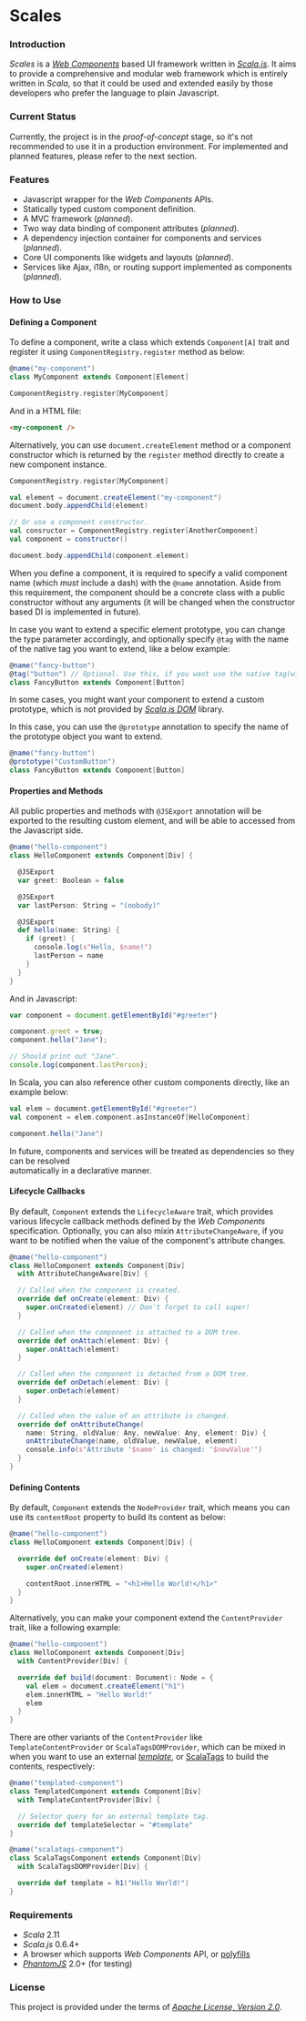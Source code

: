 Scales
================================

### Introduction

_Scales_ is a [_Web Components_](http://webcomponents.org/) based UI framework written in 
[_Scala.js_](http://www.scala-js.org/). It aims to provide a comprehensive and modular web 
framework which is entirely written in _Scala_, so that it could be used and extended easily 
by those developers who prefer the language to plain Javascript. 

### Current Status

Currently, the project is in the _proof-of-concept_ stage, so it's not recommended to use it 
in a production environment. For implemented and planned features, please refer to the next 
section. 

### Features

* Javascript wrapper for the _Web Components_ APIs.
* Statically typed custom component definition.
* A MVC framework (_planned_).
* Two way data binding of component attributes (_planned_).
* A dependency injection container for components and services (_planned_).
* Core UI components like widgets and layouts (_planned_).
* Services like Ajax, i18n, or routing support implemented as components (_planned_).

### How to Use

#### Defining a Component

To define a component, write a class which extends `Component[A]` trait and register it 
using `ComponentRegistry.register` method as below:

```scala
@name("my-component")
class MyComponent extends Component[Element]

ComponentRegistry.register[MyComponent]
```

And in a HTML file:
```html
<my-component />
```

Alternatively, you can use ```document.createElement``` method or a component constructor 
which is returned by the ```register``` method directly to create a new component instance.

```scala
ComponentRegistry.register[MyComponent]

val element = document.createElement("my-component")
document.body.appendChild(element)

// Or use a component constructor.
val consructor = ComponentRegistry.register[AnotherComponent]
val component = constructor()

document.body.appendChild(component.element)
```

When you define a component, it is required to specify a valid component name (which _must_ 
include a dash) with the ```@name``` annotation. Aside from this requirement, the component 
should be a concrete class with a public constructor without any arguments (it will be 
changed when the constructor based DI is implemented in future).

In case you want to extend a specific element prototype, you can change the type 
parameter accordingly, and optionally specify ```@tag``` with the name of the native 
tag you want to extend, like a below example: 

```scala
@name("fancy-button")
@tag("button") // Optional. Use this, if you want use the native tag(with 'is' attribute).
class FancyButton extends Component[Button]
```

In some cases, you might want your component to extend a custom prototype, which is not 
provided by [_Scala.js DOM_](https://github.com/scala-js/scala-js-dom) library.

In this case, you can use the ```@prototype``` annotation to specify the name of the prototype 
object you want to extend.  

```scala
@name("fancy-button")
@prototype("CustomButton")
class FancyButton extends Component[Button]
```

#### Properties and Methods

All public properties and methods with ```@JSExport``` annotation will be exported to the 
resulting custom element, and will be able to accessed from the Javascript side.

```scala
@name("hello-component")
class HelloComponent extends Component[Div] {

  @JSExport
  var greet: Boolean = false

  @JSExport
  var lastPerson: String = "(nobody)"

  @JSExport
  def hello(name: String) {
    if (greet) {
      console.log(s"Hello, $name!")
      lastPerson = name
    }
  }
}
```

And in Javascript:

```javascript
var component = document.getElementById("#greeter")

component.greet = true;
component.hello("Jane");

// Should print out "Jane".
console.log(component.lastPerson);
```

In Scala, you can also reference other custom components directly, like an example below:

```scala
val elem = document.getElementById("#greeter")
val component = elem.component.asInstanceOf[HelloComponent]

component.hello("Jane")

```

In future, components and services will be treated as dependencies so they can be resolved  
automatically in a declarative manner.

#### Lifecycle Callbacks

By default, ```Component``` extends the ```LifecycleAware``` trait, which provides various 
lifecycle callback methods defined by the _Web Components_ specification. Optionally, you 
can also mixin ```AttributeChangeAware```, if you want to be notified when the value of 
the component's attribute changes.

```scala
@name("hello-component")
class HelloComponent extends Component[Div] 
  with AttributeChangeAware[Div] {

  // Called when the component is created.
  override def onCreate(element: Div) {
    super.onCreated(element) // Don't forget to call super!
  }

  // Called when the component is attached to a DOM tree.
  override def onAttach(element: Div) {
    super.onAttach(element)
  }

  // Called when the component is detached from a DOM tree.
  override def onDetach(element: Div) {
    super.onDetach(element)
  }

  // Called when the value of an attribute is changed. 
  override def onAttributeChange(
    name: String, oldValue: Any, newValue: Any, element: Div) {
    onAttributeChange(name, oldValue, newValue, element)
    console.info(s"Attribute '$name' is changed: '$newValue'") 
  }
}
```

#### Defining Contents

By default, ```Component``` extends the ```NodeProvider``` trait, which means 
you can use its ```contentRoot``` property to build its content as below:

```scala
@name("hello-component")
class HelloComponent extends Component[Div] { 

  override def onCreate(element: Div) {
    super.onCreated(element)

    contentRoot.innerHTML = "<h1>Hello World!</h1>"
  }
}
```

Alternatively, you can make your component extend the ```ContentProvider``` trait, like 
a following example:

```scala
@name("hello-component")
class HelloComponent extends Component[Div] 
  with ContentProvider[Div] {

  override def build(document: Document): Node = {
    val elem = document.createElement("h1")
    elem.innerHTML = "Hello World!"
    elem
  }
}
```

There are other variants of the ```ContentProvider``` like ```TemplateContentProvider``` 
or ```ScalaTagsDOMProvider```, which can be mixed in when you want to use an external 
[_template_](http://webcomponents.org/articles/introduction-to-template-element/), 
or [ScalaTags](http://lihaoyi.github.io/scalatags/) to build the contents, respectively:

```scala
@name("templated-component")
class TemplatedComponent extends Component[Div] 
  with TemplateContentProvider[Div] {

  // Selector query for an external template tag.
  override def templateSelector = "#template"
}

@name("scalatags-component")
class ScalaTagsComponent extends Component[Div] 
  with ScalaTagsDOMProvider[Div] {

  override def template = h1("Hello World!")
}
```

### Requirements

* _Scala_ 2.11
* _Scala.js_ 0.6.4+
* A browser which supports _Web Components_ API, or [polyfills](http://webcomponents.org/polyfills/)
* [_PhantomJS_](http://phantomjs.org/) 2.0+ (for testing)

### License

This project is provided under the terms of [_Apache License, Version 2.0_](LICENSE).